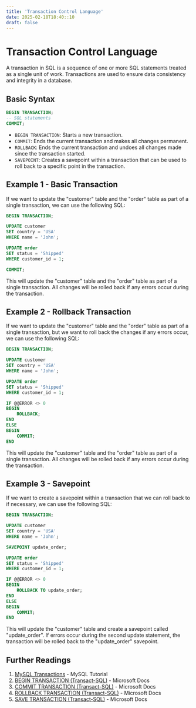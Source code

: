 ```yaml
---
title: 'Transaction Control Language'
date: 2025-02-18T18:40::10
draft: false
---
```


# Transaction Control Language

A transaction in SQL is a sequence of one or more SQL statements treated as a single unit of work. Transactions are used to ensure data consistency and integrity in a database.

## Basic Syntax

```sql
BEGIN TRANSACTION;
-- SQL statements
COMMIT;
```

- `BEGIN TRANSACTION`: Starts a new transaction.
- `COMMIT`: Ends the current transaction and makes all changes permanent.
- `ROLLBACK`: Ends the current transaction and undoes all changes made since the transaction started.
- `SAVEPOINT`: Creates a savepoint within a transaction that can be used to roll back to a specific point in the transaction.

## Example 1 - Basic Transaction

If we want to update the "customer" table and the "order" table as part of a single transaction, we can use the following SQL:

```sql
BEGIN TRANSACTION;

UPDATE customer
SET country = 'USA'
WHERE name = 'John';

UPDATE order
SET status = 'Shipped'
WHERE customer_id = 1;

COMMIT;
```

This will update the "customer" table and the "order" table as part of a single transaction. All changes will be rolled back if any errors occur during the transaction.

## Example 2 - Rollback Transaction

If we want to update the "customer" table and the "order" table as part of a single transaction, but we want to roll back the changes if any errors occur, we can use the following SQL:

```sql
BEGIN TRANSACTION;

UPDATE customer
SET country = 'USA'
WHERE name = 'John';

UPDATE order
SET status = 'Shipped'
WHERE customer_id = 1;

IF @@ERROR <> 0
BEGIN
    ROLLBACK;
END
ELSE
BEGIN
    COMMIT;
END
```

This will update the "customer" table and the "order" table as part of a single transaction. All changes will be rolled back if any errors occur during the transaction.

## Example 3 - Savepoint

If we want to create a savepoint within a transaction that we can roll back to if necessary, we can use the following SQL:

```sql
BEGIN TRANSACTION;

UPDATE customer
SET country = 'USA'
WHERE name = 'John';

SAVEPOINT update_order;

UPDATE order
SET status = 'Shipped'
WHERE customer_id = 1;

IF @@ERROR <> 0
BEGIN
    ROLLBACK TO update_order;
END
ELSE
BEGIN
    COMMIT;
END
```

This will update the "customer" table and create a savepoint called "update_order". If errors occur during the second update statement, the transaction will be rolled back to the "update_order" savepoint.

## Further Readings

1. [MySQL Transactions](https://www.mysqltutorial.org/mysql-transaction.aspx) - MySQL Tutorial
2. [BEGIN TRANSACTION (Transact-SQL)](https://docs.microsoft.com/en-us/sql/t-sql/language-elements/begin-transaction-transact-sql?view=sql-server-ver15) - Microsoft Docs
3. [COMMIT TRANSACTION (Transact-SQL)](https://docs.microsoft.com/en-us/sql/t-sql/language-elements/commit-transaction-transact-sql?view=sql-server-ver15) - Microsoft Docs
4. [ROLLBACK TRANSACTION (Transact-SQL)](https://docs.microsoft.com/en-us/sql/t-sql/language-elements/rollback-transaction-transact-sql?view=sql-server-ver15) - Microsoft Docs
5. [SAVE TRANSACTION (Transact-SQL)](https://docs.microsoft.com/en-us/sql/t-sql/language-elements/save-transaction-transact-sql?view=sql-server-ver15) - Microsoft Docs
